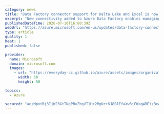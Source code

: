 ```yaml
---
category: news
title: "Data Factory connector support for Delta Lake and Excel is now available"
excerpt: "New connectivity added to Azure Data Factory enables managing your Data Lakes using Delta and reading data directly from Excel files."
publishedDateTime: 2020-07-16T16:00:39Z
webUrl: "https://azure.microsoft.com/en-us/updates/data-factory-connector-support-for-delta-lake-and-excel-is-now-available/"
type: article
quality: 1
heat: 1
published: false

provider:
  name: Microsoft
  domain: microsoft.com
  images:
    - url: "https://everyday-cc.github.io/azure/assets/images/organizations/microsoft.com-50x50.jpg"
      width: 50
      height: 50

topics:
  - Azure

secured: "aezMpxtRj3IjWJ3GtTNgPRuZhgVT1H+2MgNr+6J8BlEfaXw3iFWag4REizBe4MDX45vOZmVma3/H2vdpCIBKTG5Rc1Wh+ieNvmPLMSJ/G02e9wOHmztNaGJitAgWnVLWyN8s8xkeDnw08DcRpoFZuqB/YW0tM32qsRLKBVhmb4p8OFjbMqhpfGy5VThrqHPJYS8RJ457Wc8w9Muz+M1q8Hh0iRNOfVJ5tD/6LLhRLE+JOkOlAFa6io4n9D9KLjP3s0vAYtwG4GMKWW9IxKCRd4dOeiMNTYf9BfOrifdGABmUUNX7F4qaiTWdKCDfiy+jqP0BoAOZAwKdsOTLFxeu6g==;QeojNJw4N/zdWS/vpHbywA=="
---
```


